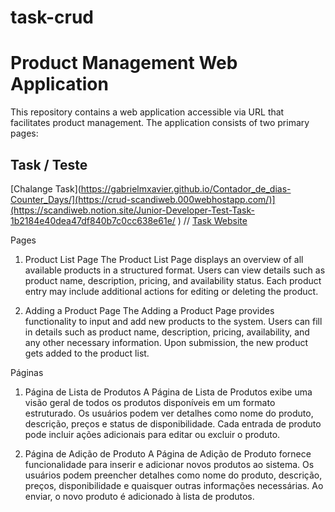 # task-crud

# Product Management Web Application
This repository contains a web application accessible via URL that facilitates product management. The application consists of two primary pages:

## Task / Teste 
[Chalange Task](https://gabrielmxavier.github.io/Contador_de_dias-Counter_Days/](https://crud-scandiweb.000webhostapp.com/)](https://scandiweb.notion.site/Junior-Developer-Test-Task-1b2184e40dea47df840b7c0cc638e61e/ ) 
//
[Task Website](https://crud-scandiweb.000webhostapp.com/)


Pages
1. Product List Page
The Product List Page displays an overview of all available products in a structured format. Users can view details such as product name, description, pricing, and availability status. Each product entry may include additional actions for editing or deleting the product.

2. Adding a Product Page
The Adding a Product Page provides functionality to input and add new products to the system. Users can fill in details such as product name, description, pricing, availability, and any other necessary information. Upon submission, the new product gets added to the product list.

Páginas
1. Página de Lista de Produtos A Página de Lista de Produtos exibe uma visão geral de todos os produtos disponíveis em um formato estruturado. Os usuários podem ver detalhes como nome do produto, descrição, preços e status de disponibilidade. Cada entrada de produto pode incluir ações adicionais para editar ou excluir o produto.

2. Página de Adição de Produto A Página de Adição de Produto fornece funcionalidade para inserir e adicionar novos produtos ao sistema. Os usuários podem preencher detalhes como nome do produto, descrição, preços, disponibilidade e quaisquer outras informações necessárias. Ao enviar, o novo produto é adicionado à lista de produtos.
